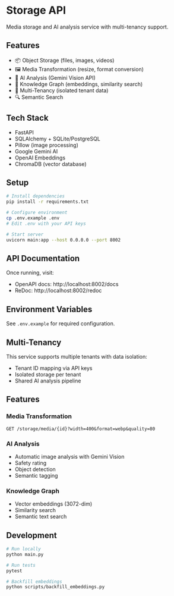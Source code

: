 # Storage API

Media storage and AI analysis service with multi-tenancy support.

## Features

- 📦 Object Storage (files, images, videos)
- 🖼️ Media Transformation (resize, format conversion)
- 🤖 AI Analysis (Gemini Vision API)
- 🧠 Knowledge Graph (embeddings, similarity search)
- 🏢 Multi-Tenancy (isolated tenant data)
- 🔍 Semantic Search

## Tech Stack

- FastAPI
- SQLAlchemy + SQLite/PostgreSQL
- Pillow (image processing)
- Google Gemini AI
- OpenAI Embeddings
- ChromaDB (vector database)

## Setup

```bash
# Install dependencies
pip install -r requirements.txt

# Configure environment
cp .env.example .env
# Edit .env with your API keys

# Start server
uvicorn main:app --host 0.0.0.0 --port 8002
```

## API Documentation

Once running, visit:
- OpenAPI docs: http://localhost:8002/docs
- ReDoc: http://localhost:8002/redoc

## Environment Variables

See `.env.example` for required configuration.

## Multi-Tenancy

This service supports multiple tenants with data isolation:
- Tenant ID mapping via API keys
- Isolated storage per tenant
- Shared AI analysis pipeline

## Features

### Media Transformation
```
GET /storage/media/{id}?width=400&format=webp&quality=80
```

### AI Analysis
- Automatic image analysis with Gemini Vision
- Safety rating
- Object detection
- Semantic tagging

### Knowledge Graph
- Vector embeddings (3072-dim)
- Similarity search
- Semantic text search

## Development

```bash
# Run locally
python main.py

# Run tests
pytest

# Backfill embeddings
python scripts/backfill_embeddings.py
```

